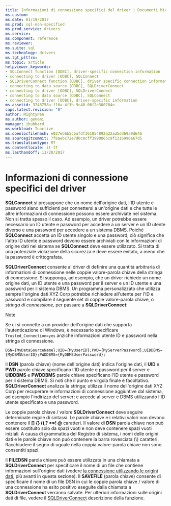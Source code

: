 ```yaml
---
title: Informazioni di connessione specifici del driver | Documenti Microsoft
ms.custom: 
ms.date: 01/19/2017
ms.prod: sql-non-specified
ms.prod_service: drivers
ms.service: 
ms.component: reference
ms.reviewer: 
ms.suite: sql
ms.technology: drivers
ms.tgt_pltfrm: 
ms.topic: article
helpviewer_keywords:
- SQLConnect function [ODBC], driver-specific connection information
- connecting to driver [ODBC], SQLConnect
- SQLDriverConnect function [ODBC], driver specific connection information
- connecting to data source [ODBC], SQLDriverConnect
- connecting to driver [ODBC], SQLDriverConnect
- connecting to data source [ODBC], SQLConnect
- connecting to driver [ODBC], driver-specific information
ms.assetid: 3748758a-f16a-4f3b-9c40-06f2e300704e
caps.latest.revision: "8"
author: MightyPen
ms.author: genemi
manager: jhubbard
ms.workload: Inactive
ms.openlocfilehash: e027eb6b5c5afdf361854892a22ad5dd69a9d646
ms.sourcegitcommit: 7f8aebc72e7d0c8cff3990865c9f1316996a67d5
ms.translationtype: MT
ms.contentlocale: it-IT
ms.lasthandoff: 11/20/2017
---
```

# <a name="driver-specific-connection-information"></a>Informazioni di connessione specifici del driver
**SQLConnect** si presuppone che un nome dell'origine dati, l'ID utente e password siano sufficienti per connettersi a un'origine dati e che tutte le altre informazioni di connessione possono essere archiviate nel sistema. Non si tratta spesso il caso. Ad esempio, un driver potrebbe essere necessario un ID utente e password per accedere a un server e un ID utente diverso e una password per accedere a un sistema DBMS. Poiché **SQLConnect** accetta un ID utente singolo e una password, ciò significa che l'altro ID utente e password devono essere archiviati con le informazioni di origine dati nel sistema se **SQLConnect** deve essere utilizzato. Si tratta di una potenziale violazione della sicurezza e deve essere evitato, a meno che la password è crittografata.  
  
 **SQLDriverConnect** consente al driver di definire una quantità arbitraria di informazioni di connessione nelle coppie valore-parola chiave della stringa di connessione. Si supponga, ad esempio, che un driver richiede un nome origine dati, un ID utente e una password per il server e un ID utente e una password per il sistema DBMS. Un programma personalizzato che utilizza sempre l'origine dati XYZ Corp potrebbe richiedere all'utente per l'ID e password e compilare il seguente set di coppie valore-parola chiave, o *stringa di connessione,* per passare a **SQLDriverConnect**:  
  
> [!NOTE]  
>  Se ci si connette a un provider dell'origine dati che supporta l'autenticazione di Windows, è necessario specificare `Trusted_Connection=yes` anziché informazioni utente ID e password nella stringa di connessione.  
  
```  
DSN={MyDataSourceName};UID={MyUserID};PWD={MyServerPassword};UIDDBMS={MyDBMSUserID};PWDDBMS={MyDBMSUserPassword};  
```  
  
 Il **DSN** (parola chiave) (nome dell'origine dati) indica l'origine dati, il **UID** e **PWD** parole chiave specificano l'ID utente e password per il server e **UIDDBMS**  e **PWDDBMS** parole chiave specificano l'ID utente e password per il sistema DBMS. Si noti che il punto e virgola finale è facoltativo. **SQLDriverConnect** analizza la stringa; utilizza il nome dell'origine dati XYZ Corp per recuperare le informazioni di connessione aggiuntive dal sistema, ad esempio l'indirizzo del server; e accede al server e DBMS utilizzando l'ID utente specificato e una password.  
  
 Le coppie parola chiave / valore **SQLDriverConnect** deve seguire determinate regole di sintassi. Le parole chiave e i relativi valori non devono contenere il **[] {} (),? \*=! @** caratteri. Il valore di **DSN** parola chiave non può essere costituito solo da spazi vuoti e non deve contenere spazi vuoti iniziali. A causa di grammatica del Registro di sistema, i nomi delle origini dati e le parole chiave non può contenere la barra rovesciata (\\) caratteri. Racchiudere il segno di uguale nella coppia valore-parola chiave non sono consentiti spazi.  
  
 Il **FILEDSN** parola chiave può essere utilizzata in una chiamata a **SQLDriverConnect** per specificare il nome di un file che contiene informazioni sull'origine dati (vedere [la connessione utilizzando le origini dati](../../../odbc/reference/develop-app/connecting-using-file-data-sources.md), più avanti in questa sezione). Il **SAVEFILE** (parola chiave) consente di specificare il nome di un file DSN in cui le coppie parola chiave / valore di una connessione ha esito positivo eseguite dalla chiamata a **SQLDriverConnect** verranno salvate. Per ulteriori informazioni sulle origini dati di file, vedere il [SQLDriverConnect](../../../odbc/reference/syntax/sqldriverconnect-function.md) descrizione della funzione.
